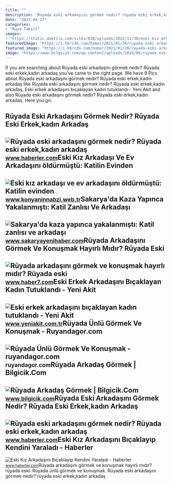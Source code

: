 ```yaml
---
title: ""
description: "Rüyada eski arkadaşını görmek nedir? rüyada eski erkek,kadın arkadaş"
date: "2023-04-27"
categories:
- "Ruya Tabiri"
images:
- "https://static.daktilo.com/sites/838/uploads/2022/11/30/eski-kiz-arkadasini-oldurdugu-iddia-edilen-sanik-ve-arkadasi-yargilaniyor-1669811774-688-x750-1669813264.jpg"
featuredImage: "https://i.hbrcdn.com/haber/2021/01/20/ruyada-eski-arkadasini-gormek-nedir-ruyada-eski-13878267_8064_m.jpg"
featured_image: "https://i.hbrcdn.com/haber/2021/01/20/ruyada-eski-arkadasini-gormek-nedir-ruyada-eski-13878267_2043_m.jpg"
image: "https://www.bilgicik.com/wp-content/uploads/2016/06/ruyada-eski-bir-arkadas-gormek.jpg"
---
```


If you are searching about Rüyada eski arkadaşını görmek nedir? Rüyada eski erkek,kadın arkadaş you've came to the right page. We have 9 Pics about Rüyada eski arkadaşını görmek nedir? Rüyada eski erkek,kadın arkadaş like Rüyada eski arkadaşını görmek nedir? Rüyada eski erkek,kadın arkadaş, Eski erkek arkadaşını bıçaklayan kadın tutuklandı - Yeni Akit and also Rüyada eski arkadaşını görmek nedir? Rüyada eski erkek,kadın arkadaş. Here you go:

Rüyada Eski Arkadaşını Görmek Nedir? Rüyada Eski Erkek,kadın Arkadaş
--------------------------------------------------------------------

 ![Rüyada eski arkadaşını görmek nedir? Rüyada eski erkek,kadın arkadaş](https://i.hbrcdn.com/haber/2021/01/20/ruyada-eski-arkadasini-gormek-nedir-ruyada-eski-13878267_2043_m.jpg) <small>www.haberler.com</small>Eski Kız Arkadaşı Ve Ev Arkadaşını öldürmüştü: Katilin Evinden
--------------------------------------------------------------

 ![Eski kız arkadaşı ve ev arkadaşını öldürmüştü: Katilin evinden](https://www.konyaninnabzi.web.tr/upload/eski-kiz-arkadasi-ve-ev-arkadasini-oldurmustu-katilin-evinden-uyusturucu-ve-silah-cikti-29821-vuf2r9.jpg) <small>www.konyaninnabzi.web.tr</small>Sakarya'da Kaza Yapınca Yakalanmıştı: Katil Zanlısı Ve Arkadaşı
---------------------------------------------------------------

 ![Sakarya'da kaza yapınca yakalanmıştı: Katil zanlısı ve arkadaşı](https://static.daktilo.com/sites/838/uploads/2022/11/30/eski-kiz-arkadasini-oldurdugu-iddia-edilen-sanik-ve-arkadasi-yargilaniyor-1669811774-688-x750-1669813264.jpg) <small>www.sakaryayenihaber.com</small>Rüyada Arkadaşını Görmek Ve Konuşmak Hayırlı Mıdır? Rüyada Eski
---------------------------------------------------------------

 ![Rüyada arkadaşını görmek ve konuşmak hayırlı mıdır? Rüyada eski](https://i20.haber7.net/resize/1240x720/haber/haber7/photos/2021/35/ruyada_arkadasini_gormek_ve_konusmak_hayirli_midir_ruyada_eski_arkadasini_gormek_1630396066_3623.jpg) <small>www.haber7.com</small>Eski Erkek Arkadaşını Bıçaklayan Kadın Tutuklandı - Yeni Akit
-------------------------------------------------------------

 ![Eski erkek arkadaşını bıçaklayan kadın tutuklandı - Yeni Akit](https://cdn.yeniakit.com.tr/images/news/625/eski-erkek-arkadasini-bicaklayan-kadin-tutuklandi-1592730868.jpg) <small>www.yeniakit.com.tr</small>Rüyada Ünlü Görmek Ve Konuşmak - Ruyandagor.com
-----------------------------------------------

 ![Rüyada Ünlü Görmek Ve Konuşmak - ruyandagor.com](https://images.ruyandagor.com/2017/04/unlu-gormek-ve-konusmak-1231.jpg) <small>ruyandagor.com</small>Rüyada Arkadaş Görmek | Bilgicik.Com
------------------------------------

 ![Rüyada Arkadaş Görmek | Bilgicik.Com](https://www.bilgicik.com/wp-content/uploads/2016/06/ruyada-eski-bir-arkadas-gormek.jpg) <small>www.bilgicik.com</small>Rüyada Eski Arkadaşını Görmek Nedir? Rüyada Eski Erkek,kadın Arkadaş
--------------------------------------------------------------------

 ![Rüyada eski arkadaşını görmek nedir? Rüyada eski erkek,kadın arkadaş](https://i.hbrcdn.com/haber/2021/01/20/ruyada-eski-arkadasini-gormek-nedir-ruyada-eski-13878267_8064_m.jpg) <small>www.haberler.com</small>Eski Kız Arkadaşını Bıçaklayıp Kendini Yaraladı - Haberler
----------------------------------------------------------

 ![Eski Kız Arkadaşını Bıçaklayıp Kendini Yaraladı - Haberler](https://i.hbrcdn.com/haber/2019/03/26/eski-kiz-arkadasini-bicaklayip-kendini-yarala-2-11875009_amp.jpg) <small>www.haberler.com</small>Rüyada arkadaşını görmek ve konuşmak hayırlı mıdır? rüyada eski. Rüyada ünlü görmek ve konuşmak. Rüyada eski arkadaşını görmek nedir? rüyada eski erkek,kadın arkadaş
